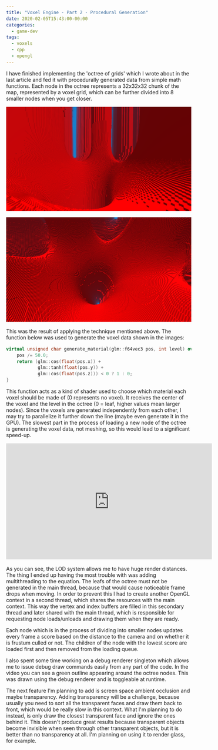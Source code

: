 ```yaml
---
title: "Voxel Engine - Part 2 - Procedural Generation"
date: 2020-02-05T15:43:00-00:00
categories:
  - game-dev
tags:
  - voxels
  - cpp
  - opengl
---
```


I have finished implementing the 'octree of grids' which I wrote about in the
last article and fed it with procedurally generated data from simple math
functions. Each node in the octree represents a 32x32x32 chunk of the map,
represented by a voxel grid, which can be further divided into 8 smaller nodes
when you get closer.

![Result 1](/assets/images/posts/2020-02-05/result_1.png "Result 1")

![Result 2](/assets/images/posts/2020-02-05/result_2.png "Result 2")

This was the result of applying the technique mentioned above. The function
below was used to generate the voxel data shown in the images:

```cpp
virtual unsigned char generate_material(glm::f64vec3 pos, int level) override {
    pos /= 50.0;
    return (glm::cos(float(pos.x)) +
            glm::tanh(float(pos.y)) +
            glm::cos(float(pos.z))) < 0 ? 1 : 0;
}
```

This function acts as a kind of shader used to choose which material each voxel
should be made of (0 represents no voxel). It receives the center of the voxel
and the level in the octree (0 = leaf, higher values mean larger nodes). Since
the voxels are generated independently from each other, I may try to parallelize
it further down the line (maybe even generate it in the GPU). The slowest part
in the process of loading a new node of the octree is generating the voxel data,
not meshing, so this would lead to a significant speed-up.

<iframe width="560" height="315" src="https://www.youtube.com/embed/MYL4C-qCP5o"
frameborder="0" allow="accelerometer; autoplay; clipboard-write;
encrypted-media; gyroscope; picture-in-picture" allowfullscreen></iframe>

<br>

As you can see, the LOD system allows me to have huge render distances. The
thing I ended up having the most trouble with was adding multithreading to the
equation. The leafs of the octree must not be generated in the main thread,
because that would cause noticeable frame drops when moving. In order to prevent
this I had to create another OpenGL context in a second thread, which shares the
resources with the main context. This way the vertex and index buffers are
filled in this secondary thread and later shared with the main thread, which is
responsible for requesting node loads/unloads and drawing them when they are
ready.

Each node which is in the process of dividing into smaller nodes updates every
frame a score based on the distance to the camera and on whether it is frustum
culled or not. The children of the node with the lowest score are loaded first
and then removed from the loading queue.

I also spent some time working on a debug renderer singleton which allows me to
issue debug draw commands easily from any part of the code. In the video you can
see a green outline appearing around the octree nodes. This was drawn using the
debug renderer and is toggleable at runtime.

The next feature I'm planning to add is screen space ambient occlusion and maybe
transparency. Adding transparency will be a challenge, because usually you need
to sort all the transparent faces and draw them back to front, which would be
really slow in this context. What I'm planning to do instead, is only draw the
closest transparent face and ignore the ones behind it. This doesn't produce
great results because transparent objects become invisible when seen through
other transparent objects, but it is better than no transparency at all. I'm
planning on using it to render glass, for example. 
